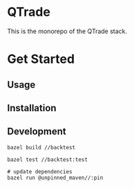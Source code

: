# QTrade

This is the monorepo of the QTrade stack.

<!-- TODO: describe functionalities -->

# Get Started

## Usage

## Installation

## Development

```shell
bazel build //backtest

bazel test //backtest:test

# update dependencies
bazel run @unpinned_maven//:pin
```
